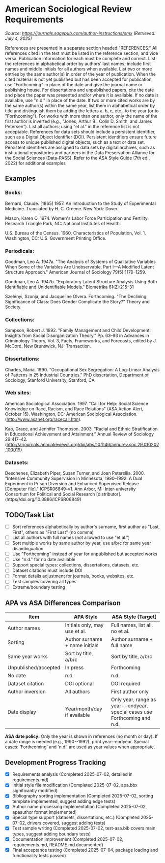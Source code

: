 <!--
 * @Author: Yuqi Liang dawson1900@live.com
 * @Date: 2025-07-02 21:12:30
 * @LastEditors: Yuqi Liang dawson1900@live.com
 * @LastEditTime: 2025-07-04 12:23:14
 * @FilePath: /biblatex-asa/docs/requirements.md
 * @Description: 这是默认设置,请设置`customMade`, 打开koroFileHeader查看配置 进行设置: https://github.com/OBKoro1/koro1FileHeader/wiki/%E9%85%8D%E7%BD%AE
-->
# American Sociological Review Requirements

*Source: https://journals.sagepub.com/author-instructions/smx (Retrieved: July 4, 2025)*

References are presented in a separate section headed "REFERENCES." All references cited in the text must be listed in the reference section, and vice versa. Publication information for each must be complete and correct. List the references in alphabetical order by authors' last names; include first names and middle initials for all authors when available. List two or more entries by the same author(s) in order of the year of publication. When the cited material is not yet published but has been accepted for publication, use "Forthcoming" in place of the date and give the journal name or publishing house. For dissertations and unpublished papers, cite the date and place the paper was presented and/or where it is available. If no date is available, use "n.d." in place of the date. If two or more cited works are by the same author(s) within the same year, list them in alphabetical order by title and distinguish them by adding the letters a, b, c, etc., to the year (or to "Forthcoming"). For works with more than one author, only the name of the first author is inverted (e.g., "Jones, Arthur B., Colin D. Smith, and James Petersen"). List all authors; using "et al." in the reference list is not acceptable. References for data sets should include a persistent identifier, such as a Digital Object Identifier (DOI). Persistent identifiers ensure future access to unique published digital objects, such as a text or data set. Persistent identifiers are assigned to data sets by digital archives, such as institutional repositories and partners in the Data Preservation Alliance for the Social Sciences (Data-PASS). Refer to the ASA Style Guide (7th ed., 2022) for additional examples

## Examples

### Books:
Bernard, Claude. [1865] 1957. An Introduction to the Study of Experimental Medicine. Translated by H. C. Greene. New York: Dover.

Mason, Karen O. 1974. Women's Labor Force Participation and Fertility. Research Triangle Park, NC: National Institutes of Health.

U.S. Bureau of the Census. 1960. Characteristics of Population, Vol. 1. Washington, DC: U.S. Government Printing Office.
 
### Periodicals:
Goodman, Leo A. 1947a. "The Analysis of Systems of Qualitative Variables When Some of the Variables Are Unobservable. Part I—A Modified Latent Structure Approach." American Journal of Sociology 79(5):1179–1259.

Goodman, Leo A. 1947b. "Exploratory Latent Structure Analysis Using Both Identifiable and Unidentifiable Models." Biometrika 61(2):215–31

Szelényi, Szonja, and Jacqueline Olvera. Forthcoming. "The Declining Significance of Class: Does Gender Complicate the Story?" Theory and Society.
 
### Collections:
Sampson, Robert J. 1992. "Family Management and Child Development: Insights from Social Disorganization Theory." Pp. 63–93 in Advances in Criminology Theory, Vol. 3, Facts, Frameworks, and Forecasts, edited by J. McCord. New Brunswick, NJ: Transaction.
 
### Dissertations:
Charles, Maria. 1990. "Occupational Sex Segregation: A Log-Linear Analysis of Patterns in 25 Industrial Countries." PhD dissertation, Department of Sociology, Stanford University, Stanford, CA
 
### Web sites:
American Sociological Association. 1997. "Call for Help: Social Science Knowledge on Race, Racism, and Race Relations" (ASA Action Alert, October 15). Washington, DC: American Sociological Association.(http://www.asanet.org/racecall.htm).

Kao, Grace, and Jennifer Thompson. 2003. "Racial and Ethnic Stratification in Educational Achievement and Attainment." Annual Review of Sociology 29:417–42. (http://arjournals.annualreviews.org/doi/abs/10.1146/annurev.soc.29.010202.100019)
 
### Datasets:
Deschenes, Elizabeth Piper, Susan Turner, and Joan Petersilia. 2000. "Intensive Community Supervision in Minnesota, 1990–1992: A Dual Experiment in Prison Diversion and Enhanced Supervised Release [Computer file]." ICPSR06849-v1. Ann Arbor, MI: Inter-university Consortium for Political and Social Research [distributor]. (https//doi.org/10.3886/ICPSR06849)

## TODO/Task List

- [ ] Sort references alphabetically by author's surname, first author as "Last, First", others as "First Last" (no comma)
- [ ] List all authors with full names (not allowed to use "et al.")
- [ ] Sort multiple works by same author by year, use a/b/c for same year disambiguation
- [ ] Use "Forthcoming" instead of year for unpublished but accepted works
- [ ] Use "n.d." for no date available
- [ ] Support special types: collections, dissertations, datasets, etc.
- [ ] Dataset citations must include DOI
- [ ] Format details adjustment for journals, books, websites, etc.
- [ ] Test samples covering all types
- [ ] Extreme/boundary testing

## APA vs ASA Differences Comparison

| Item                | APA Style                        | ASA Style (Target)              |
|---------------------|----------------------------------|---------------------------------|
| Author names        | Initials only, may use et al.   | Full names, list all, no et al.|
| Sorting             | Author surname + name initials  | Author surname + full name     |
| Same year works     | Sort by title, a/b/c             | Sort by title, a/b/c           |
| Unpublished/accepted| In press                         | Forthcoming                    |
| No date             | n.d.                             | n.d.                           |
| Dataset citation    | DOI optional                     | DOI required                   |
| Author inversion    | All authors                      | First author only              |
| Date display        | Year/month/day if available      | Only year, range as year--endyear, special cases use Forthcoming and n.d. |

**ASA date policy:** Only the year is shown in references (no month or day). If a date range is needed (e.g., 1990--1992), print year--endyear. Special cases: 'Forthcoming' and 'n.d.' are used as year values when appropriate.

## Development Progress Tracking

- [x] Requirements analysis (Completed 2025-07-02, detailed in requirements.md)
- [x] Initial style file modification (Completed 2025-07-02, apa.bbx significantly modified)
- [x] Bibliography sorting implementation (Completed 2025-07-02, sorting template implemented, suggest adding edge tests)
- [x] Author name processing implementation (Completed 2025-07-02, apaauthor format implemented)
- [x] Special type support (datasets, dissertations, etc.) (Completed 2025-07-02, drivers covered, suggest adding tests)
- [x] Test sample writing (Completed 2025-07-02, test-asa.bib covers main types, suggest adding boundary tests)
- [x] Documentation improvement (Completed 2025-07-02, requirements.md, README.md documented)
- [x] Final acceptance testing (Completed 2025-07-04, package loading and functionality tests passed)